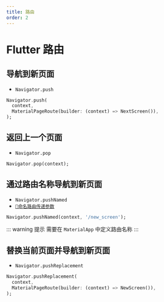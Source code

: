 ```yaml
---
title: 路由
order: 2
---
```


# Flutter 路由

## 导航到新页面

- `Navigator.push`

```dart [dart]
Navigator.push(
  context,
  MaterialPageRoute(builder: (context) => NextScreen()),
);

```

## 返回上一个页面

- `Navigator.pop`

```dart [dart]
Navigator.pop(context);
```

## 通过路由名称导航到新页面

- `Navigator.pushNamed`
- [`🔗命名路由传递参数`](/flutter/router/pushNamed-arguments)

```dart [dart]
Navigator.pushNamed(context, '/new_screen');
```

::: warning 提示
需要在 `MaterialApp` 中定义路由名称
:::

## 替换当前页面并导航到新页面

- `Navigator.pushReplacement`

```dart [dart]
Navigator.pushReplacement(
  context,
  MaterialPageRoute(builder: (context) => NewScreen()),
);

```
